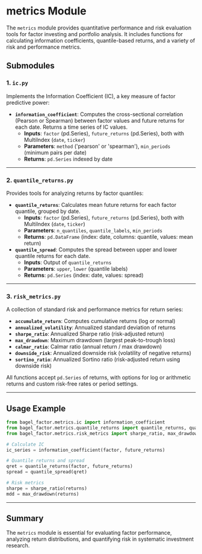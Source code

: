 # metrics Module

The `metrics` module provides quantitative performance and risk evaluation tools for factor investing and portfolio analysis. It includes functions for calculating information coefficients, quantile-based returns, and a variety of risk and performance metrics.

## Submodules

### 1. `ic.py`

Implements the Information Coefficient (IC), a key measure of factor predictive power:

- **`information_coefficient`**: Computes the cross-sectional correlation (Pearson or Spearman) between factor values and future returns for each date. Returns a time series of IC values.
  - **Inputs**: `factor` (pd.Series), `future_returns` (pd.Series), both with MultiIndex (`date`, `ticker`)
  - **Parameters**: `method` ('pearson' or 'spearman'), `min_periods` (minimum pairs per date)
  - **Returns**: `pd.Series` indexed by date

---

### 2. `quantile_returns.py`

Provides tools for analyzing returns by factor quantiles:

- **`quantile_returns`**: Calculates mean future returns for each factor quantile, grouped by date.
  - **Inputs**: `factor` (pd.Series), `future_returns` (pd.Series), both with MultiIndex (`date`, `ticker`)
  - **Parameters**: `n_quantiles`, `quantile_labels`, `min_periods`
  - **Returns**: `pd.DataFrame` (index: date, columns: quantile, values: mean return)
- **`quantile_spread`**: Computes the spread between upper and lower quantile returns for each date.
  - **Inputs**: Output of `quantile_returns`
  - **Parameters**: `upper`, `lower` (quantile labels)
  - **Returns**: `pd.Series` (index: date, values: spread)

---

### 3. `risk_metrics.py`

A collection of standard risk and performance metrics for return series:

- **`accumulate_return`**: Computes cumulative returns (log or normal)
- **`annualized_volatility`**: Annualized standard deviation of returns
- **`sharpe_ratio`**: Annualized Sharpe ratio (risk-adjusted return)
- **`max_drawdown`**: Maximum drawdown (largest peak-to-trough loss)
- **`calmar_ratio`**: Calmar ratio (annual return / max drawdown)
- **`downside_risk`**: Annualized downside risk (volatility of negative returns)
- **`sortino_ratio`**: Annualized Sortino ratio (risk-adjusted return using downside risk)

All functions accept `pd.Series` of returns, with options for log or arithmetic returns and custom risk-free rates or period settings.

---

## Usage Example

```python
from bagel_factor.metrics.ic import information_coefficient
from bagel_factor.metrics.quantile_returns import quantile_returns, quantile_spread
from bagel_factor.metrics.risk_metrics import sharpe_ratio, max_drawdown

# Calculate IC
ic_series = information_coefficient(factor, future_returns)

# Quantile returns and spread
qret = quantile_returns(factor, future_returns)
spread = quantile_spread(qret)

# Risk metrics
sharpe = sharpe_ratio(returns)
mdd = max_drawdown(returns)
```

---

## Summary

The `metrics` module is essential for evaluating factor performance, analyzing return distributions, and quantifying risk in systematic investment research.
